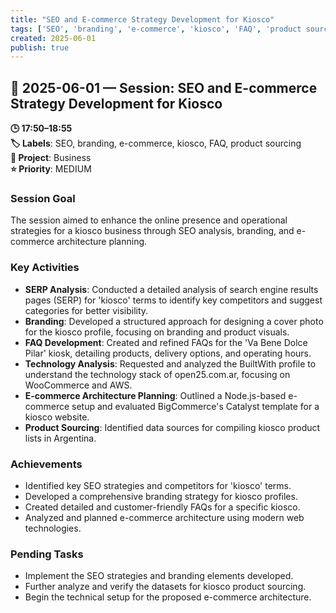 ```yaml
---
title: "SEO and E-commerce Strategy Development for Kiosco"
tags: ['SEO', 'branding', 'e-commerce', 'kiosco', 'FAQ', 'product sourcing']
created: 2025-06-01
publish: true
---
```


## 📅 2025-06-01 — Session: SEO and E-commerce Strategy Development for Kiosco

**🕒 17:50–18:55**  
**🏷️ Labels**: SEO, branding, e-commerce, kiosco, FAQ, product sourcing  
**📂 Project**: Business  
**⭐ Priority**: MEDIUM  


### Session Goal
The session aimed to enhance the online presence and operational strategies for a kiosco business through SEO analysis, branding, and e-commerce architecture planning.

### Key Activities
- **SERP Analysis**: Conducted a detailed analysis of search engine results pages (SERP) for 'kiosco' terms to identify key competitors and suggest categories for better visibility.
- **Branding**: Developed a structured approach for designing a cover photo for the kiosco profile, focusing on branding and product visuals.
- **FAQ Development**: Created and refined FAQs for the 'Va Bene Dolce Pilar' kiosk, detailing products, delivery options, and operating hours.
- **Technology Analysis**: Requested and analyzed the BuiltWith profile to understand the technology stack of open25.com.ar, focusing on WooCommerce and AWS.
- **E-commerce Architecture Planning**: Outlined a Node.js-based e-commerce setup and evaluated BigCommerce's Catalyst template for a kiosco website.
- **Product Sourcing**: Identified data sources for compiling kiosco product lists in Argentina.

### Achievements
- Identified key SEO strategies and competitors for 'kiosco' terms.
- Developed a comprehensive branding strategy for kiosco profiles.
- Created detailed and customer-friendly FAQs for a specific kiosco.
- Analyzed and planned e-commerce architecture using modern web technologies.

### Pending Tasks
- Implement the SEO strategies and branding elements developed.
- Further analyze and verify the datasets for kiosco product sourcing.
- Begin the technical setup for the proposed e-commerce architecture.
